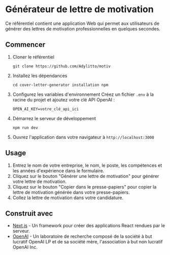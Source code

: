Générateur de lettre de motivation
======================

Ce référentiel contient une application Web qui permet aux utilisateurs de générer des lettres de motivation professionnelles en quelques secondes.

Commencer
---------------

1. Cloner le référentiel

     `git clone https://github.com/Adylitto/motiv`

1. Installez les dépendances

     `cd cover-letter-generator
installation npm`

1. Configurez les variables d'environnement Créez un fichier `.env` à la racine du projet et ajoutez votre clé API OpenAI :

     `OPEN_AI_KEY=votre_clé_api_ici`

1. Démarrez le serveur de développement

     `npm run dev`

1. Ouvrez l'application dans votre navigateur à `http://localhost:3000`

Usage
-----

1. Entrez le nom de votre entreprise, le nom, le poste, les compétences et les années d'expérience dans le formulaire.
2. Cliquez sur le bouton "Générer une lettre de motivation" pour générer votre lettre de motivation.
3. Cliquez sur le bouton "Copier dans le presse-papiers" pour copier la lettre de motivation générée dans votre presse-papiers.
4. Collez la lettre de motivation dans votre candidature.

Construit avec
----------

- [Next.js](https://nextjs.org/) - Un framework pour créer des applications React rendues par le serveur.
- [OpenAI](https://openai.com/) - Un laboratoire de recherche composé de la société à but lucratif OpenAI LP et de sa société mère, l'association à but non lucratif OpenAI Inc.